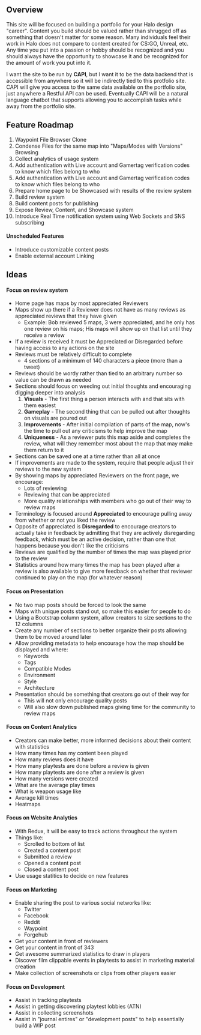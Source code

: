 ## Overview

This site will be focused on building a portfolio for your Halo design "career". Content you build should be valued rather than shrugged off as something that doesn't matter for some reason. Many individuals feel their work in Halo does not compare to content created for CS:GO, Unreal, etc. Any time you put into a passion or hobby should be recognized and you should always have the opportunity to showcase it and be recognized for the amount of work you put into it.

I want the site to be run by **CAPI**, but I want it to be the data backend that is accessible from anywhere so it will be indirectly tied to this protfolio site. CAPI will give you access to the same data available on the portfolio site, just anywhere a Restful API can be used. Eventually CAPI will be a natural language chatbot that supports allowing you to accomplish tasks while away from the portfolio site.


## Feature Roadmap

 1. Waypoint File Browser Clone
 1. Condense Files for the same map into "Maps/Modes with Versions" Browsing
 1. Collect analytics of usage system
 1. Add authentication with Live account and Gamertag verification codes to know which files belong to who
 1. Add authentication with Live account and Gamertag verification codes to know which files belong to who
 1. Prepare home page to be Showcased with results of the review system
 1. Build review system
 1. Build content posts for publishing
 1. Expose Review, Content, and Showcase system
 1. Introduce Real Time notification system using Web Sockets and SNS subscribing


#### Unscheduled Features

 - Introduce customizable content posts
 - Enable external account Linking


## Ideas

#### Focus on review system
 - Home page has maps by most appreciated Reviewers
 - Maps show up there if a Reviewer does not have as many reviews as appreciated reviews that they have given
     - Example: Bob reviewed 5 maps, 3 were appreciated, and he only has one review on his maps; His maps will show up on that list until they receive a review
 - If a review is received it must be Appreciated or Disregarded before having access to any actions on the site
 - Reviews must be relatively difficult to complete
     - 4 sections of a minimum of 140 characters a piece (more than a tweet)
 - Reviews should be wordy rather than tied to an arbitrary number so value can be drawn as needed
 - Sections should focus on weeding out initial thoughts and encouraging digging deeper into analysis
     1. **Visuals** - The first thing a person interacts with and that sits with them easiest
     2. **Gameplay** - The second thing that can be pulled out after thoughts on visuals are poured out
     3. **Improvements** - After initial compilation of parts of the map, now's the time to pull out any criticisms to help improve the map
     4. **Uniqueness** - As a reviewer puts this map aside and completes the review, what will they remember most about the map that may make them return to it
 - Sections can be saved one at a time rather than all at once
 - If improvements are made to the system, require that people adjust their reviews to the new system
 - By showing maps by appreciated Reviewers on the front page, we encourage:
     - Lots of reviewing
     - Reviewing that can be appreciated
     - More quality relationships with members who go out of their way to review maps
 - Terminology is focused around **Appreciated** to encourage pulling away from whether or not you liked the review
 - Opposite of appreciated is  **Disregarded** to encourage creators to actually take in feedback by admitting that they are actively disregarding feedback, which must be an active decision, rather than one that happens because you don't like the criticisms
 - Reviews are qualified by the number of times the map was played prior to the review
 - Statistics around how many times the map has been played after a review is also available to give more feedback on whether that reviewer continued to play on the map (for whatever reason)


#### Focus on Presentation
 - No two map posts should be forced to look the same
 - Maps with unique posts stand out, so make this easier for people to do
 - Using a Bootstrap column system, allow creators to size sections to the 12 columns
 - Create any number of sections to better organize their posts allowing them to be moved around later
 - Allow providing metadata to help encourage how the map should be displayed and where:
     - Keywords
     - Tags
     - Compatible Modes
     - Environment
     - Style
     - Architecture
 - Presentation should be something that creators go out of their way for
     - This will not only encourage quality posts
     - Will also slow down published maps giving time for the community to review maps


#### Focus on Content Analytics

 - Creators can make better, more informed decisions about their content with statistics
 - How many times has my content been played
 - How many reviews does it have
 - How many playtests are done before a review is given
 - How many playtests are done after a review is given
 - How many versions were created
 - What are the average play times
 - What is weapon usage like
 - Average kill times
 - Heatmaps


#### Focus on Website Analytics

 - With Redux, it will be easy to track actions throughout the system
 - Things like:
     - Scrolled to bottom of list
     - Created a content post
     - Submitted a review
     - Opened a content post
     - Closed a content post
 - Use usage statitics to decide on new features


#### Focus on Marketing

 - Enable sharing the post to various social networks like:
     - Twitter
     - Facebook
     - Reddit
     - Waypoint
     - Forgehub
 - Get your content in front of reviewers
 - Get your content in front of 343
 - Get awesome summarized statistics to draw in players
 - Discover film clippable events in playtests to assist in marketing material creation
 - Make collection of screenshots or clips from other players easier


#### Focus on Development

 - Assist in tracking playtests
 - Assist in getting discovering playtest lobbies (ATN)
 - Assist in collecting screenshots
 - Assist in "journal entires" or "development posts" to help essentially build a WIP post
